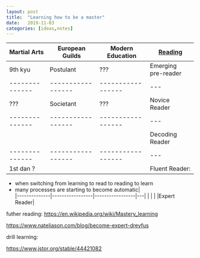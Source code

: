 ```yaml
---
layout: post
title:  "Learning how to be a master"
date:   2019-11-03
categories: [ideas,notes]
---
```


| Martial Arts | European Guilds | Modern Education| [Reading](https://en.wikipedia.org/wiki/Learning_to_read)  |
|--------------|-----------------|-----------------|---|
| 9th kyu      |   Postulant     |       ???       | Emerging pre-reader
|--------------|-----------------|-----------------|---|
|     ???      |   Societant     |       ???       | Novice Reader
|--------------|-----------------|-----------------|---|
|              |                 |                 |Decoding Reader|   
|--------------|-----------------|-----------------|---|
| 1st dan ?    |                 |                 |Fluent Reader:
* when switching from learning to read to reading to learn
* many processes are starting to become automatic|   
|--------------|-----------------|-----------------|---|
|              |                 |                 |Expert Reader|  

futher reading:
https://en.wikipedia.org/wiki/Mastery_learning

https://www.nateliason.com/blog/become-expert-dreyfus

drill learning:

https://www.jstor.org/stable/44421082
